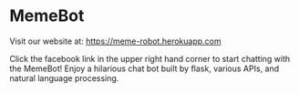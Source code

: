 # MemeBot
Visit our website at:
https://meme-robot.herokuapp.com

Click the facebook link in the upper right hand corner to start chatting with the MemeBot! 
Enjoy a hilarious chat bot built by flask, various APIs, and natural language processing.  